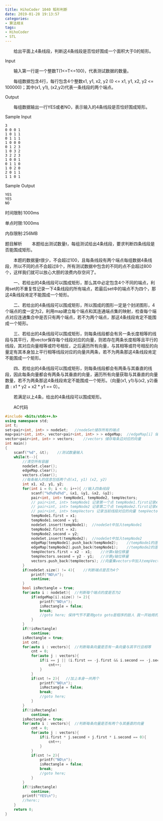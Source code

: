 ```yaml
---
title: HihoCoder 1040 矩形判断
date: 2019-01-28 19:13:57
categories: 
- 算法相关
tags:
- HihoCoder
- STL
---
```


　　给出平面上4条线段，判断这4条线段是否恰好围成一个面积大于0的矩形。

Input

　　输入第一行是一个整数T(1<=T<=100)，代表测试数据的数量。

　　每组数据包含4行，每行包含4个整数x1, y1, x2, y2 (0 <= x1, y1, x2, y2 <= 100000)；其中(x1, y1), (x2,y2)代表一条线段的两个端点。

Output

　　每组数据输出一行YES或者NO，表示输入的4条线段是否恰好围成矩形。

Sample Input

```
3
0 0 0 1
1 0 1 1
0 1 1 1
1 0 0 0
0 1 2 3
1 0 3 2
3 2 2 3
1 0 0 1
0 1 1 0
1 0 2 0
2 0 1 1
1 1 0 1
```

Sample Output

```
YES
YES
NO
```

时间限制:1000ms

单点时限:1000ms

内存限制:256MB

题目解析
　　本题给出测试数量t，每组测试给出4条线段，要求判断四条线段是否能围成矩形。

　　本题的数据量t很少，不会超过100，且每条线段有两个端点每组数据4条线段，所以不同的点不会超过8个，所有测试数据中包含的不同的点不会超过800个，这样我们就可以放心大胆的浪费内存空间了。

　　一、若给出的4条线段可以围成矩形，那么其中必定包含4个不同的端点，利用set的不重复性记录一下4条线段的所有端点，若最后set中的端点不为四个，那这4条线段肯定不能围成一个矩形。

　　二、若给出的4条线段可以围成矩形，所以围成的图形一定是个封闭图形，4个端点的度一定为2，利用map建立每个端点和其连通端点集的映射，检查每个端点对应连通集合中是否只有两个端点，若不为两个端点，那这4条线段肯定不能围成一个矩形。

　　三、若给出的4条线段可以围成矩形，则每条线段都会有另一条长度相等的线段与其平行，用vector保存每个线段对应的向量，则若存在两条长度相等且平行的线段，其对应向量相等或符号相反，之后遍历所有向量，与其相等或符号相反的向量定有其本身加上平行相等线段对应的向量共两条，若不为两条那这4条线段肯定不能围成一个矩形。

　　四、若给出的4条线段可以围成矩形，则每条线段都会有两条与其垂直的线段，因此每条向量都会有两条与其垂直的向量，遍历所有向量获取与其垂直的向量数量，若不为两条那这4条线段肯定不能围成一个矩形。（向量(x1, y1)与(x2, y2)垂直 : x1 * y2 + x2 * y1 == 0）。

　　若满足以上4条，给出的4条线段可以围成矩形。

　　AC代码

```c++
#include <bits/stdc++.h>
using namespace std;
int t;  
set<pair<int, int> > nodeSet;   //nodeSet储存所有的端点
map<pair<int, int>, vector<pair<int, int> > > edgeMap;  //edgeMap[i] 储存与i相连的所有点的集合
vector<pair<int, int> > vectors;    //vectors 储存每条边对应的向量
int main()
{
    scanf("%d", &t);    //测试数量输入
    while(t--){
        //清空所有容器
        nodeSet.clear();    
        edgeMap.clear();
        vectors.clear();
        //每条输入的信息包括两个点(x1, y1) (x2, y2)
        int x1, x2, y1, y2;
        for(int i = 0; i < 4; i++){ //输入四条线段
            scanf("%d%d%d%d", &x1, &y1, &x2, &y2);
            pair<int, int> tempNode1, tempNode2, tempVectors;
            // pair<int, int> tempNode1 记录第一个点 tempNode1.first记录x坐标 tempNode1.second记录y坐标
            // pair<int, int> tempNode2 记录第二个点 tempNode2.first记录x坐标 tempNode2.second记录y坐标  
            // pair<int, int> tempVectors 记录当前线段对应的向量 tempVectors.first记录x轴位移量 tempVectors.second记录y轴位移量
            tempNode1.first = x1;
            tempNode1.second = y1;
            nodeSet.insert(tempNode1);  //nodeSet中加入tempNode1
            tempNode2.first = x2;
            tempNode2.second = y2;
            nodeSet.insert(tempNode2);  //nodeSet中加入tempNode2
            edgeMap[tempNode1].push_back(tempNode2);    //tempNode1的连通顶点集中加入tempNode2
            edgeMap[tempNode2].push_back(tempNode1);    //tempNode2的连通顶点集中加入tempNode1
            tempVectors.first = x2 - x1;    //计算x轴位移量
            tempVectors.second = y2 - y1;   //计算y轴位移量
            vectors.push_back(tempVectors); //向量集vectors中加入tempVectors
        }
        if(nodeSet.size() != 4){    //判断端点是否为4个
            printf("NO\n");
            continue;
        }
        bool isRectangle = true;
        for(auto i : nodeSet){  //判断每个端点的度是否为2
            if(edgeMap[i].size() != 2){
                printf("NO\n");
                isRectangle = false;
                break;
                //goto here; 保持气节不要用goto goto是程序的敌人 我一开始用的goto 虽然也AC了不过我改过自新，回头是岸
            }
        }
        if(!isRectangle)
            continue;
        isRectangle = true;
        int cnt;
        for(auto i : vectors){  //判断每条向量是否有一条向量与其平行且相等
            cnt = 0;
            for(auto j : vectors){
                if(i == j || (i.first == -j.first && i.second == -j.second)){
                    cnt++;
                }
            }
            if(cnt != 2){   //加上本身一共两个
                printf("NO\n");
                isRectangle = false;
                break;
                //goto here;
            }
        }
        if(!isRectangle)
            continue;
        isRectangle = true;
        for(auto i : vectors){  //判断每条向量是否有两个与其垂直的向量
            cnt = 0;
            for(auto j : vectors){
                if(i.first * j.second + j.first * i.second == 0){
                    cnt++;
                }
            }
            if(cnt != 2){
                printf("NO\n");
                isRectangle = false;
                break;
                //goto here;
            }
        }
        if(!isRectangle)
            continue;
        printf("YES\n");
        //here:;
    }
    return 0;
}
```

